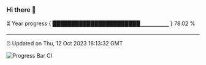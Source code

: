 ### Hi there 👋

⏳ Year progress { ███████████████████████▁▁▁▁▁▁▁ } 78.02 %

---

⏰ Updated on Thu, 12 Oct 2023 18:13:32 GMT

![Progress Bar CI](https://github.com/liununu/liununu/workflows/Progress%20Bar%20CI/badge.svg)
